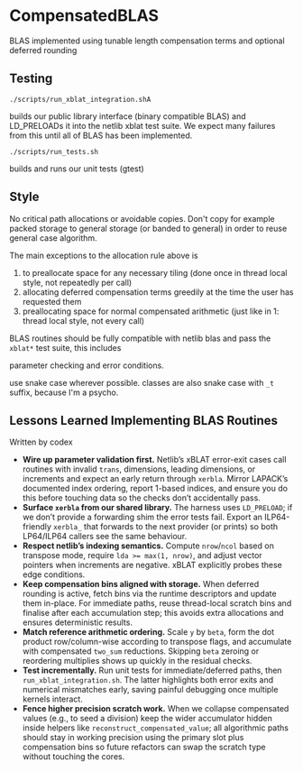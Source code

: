 # CompensatedBLAS

BLAS implemented using tunable length compensation terms and optional deferred rounding


## Testing

```
./scripts/run_xblat_integration.shA
```
builds our public library interface (binary compatible BLAS) and LD_PRELOADs it
into the netlib xblat test suite. We expect many failures from this until
all of BLAS has been implemented.

```
./scripts/run_tests.sh
```
builds and runs our unit tests (gtest)
## Style

No critical path allocations or avoidable copies. Don't copy for example packed storage to general storage
(or banded to general) in order to reuse general case algorithm.

The main exceptions to the allocation rule above is
  1. to preallocate space for any necessary tiling (done once in thread local style, not repeatedly per call)
  2. allocating deferred compensation terms greedily at the time the user has requested them
  3. preallocating space for normal compensated arithmetic (just like in 1: thread local style, not every call)

BLAS routines should be fully compatible with netlib blas and pass the `xblat*` test suite, this includes

parameter checking and error conditions.

use snake case wherever possible. classes are also snake case with `_t` suffix, because I'm a psycho.

## Lessons Learned Implementing BLAS Routines

Written by codex 

- **Wire up parameter validation first.** Netlib’s xBLAT error-exit cases call routines with invalid `trans`, dimensions, leading dimensions, or increments and expect an early return through `xerbla`. Mirror LAPACK’s documented index ordering, report 1-based indices, and ensure you do this before touching data so the checks don’t accidentally pass.
- **Surface `xerbla` from our shared library.** The harness uses `LD_PRELOAD`; if we don’t provide a forwarding shim the error tests fail. Export an ILP64-friendly `xerbla_` that forwards to the next provider (or prints) so both LP64/ILP64 callers see the same behaviour.
- **Respect netlib’s indexing semantics.** Compute `nrow`/`ncol` based on transpose mode, require `lda >= max(1, nrow)`, and adjust vector pointers when increments are negative. xBLAT explicitly probes these edge conditions.
- **Keep compensation bins aligned with storage.** When deferred rounding is active, fetch bins via the runtime descriptors and update them in-place. For immediate paths, reuse thread-local scratch bins and finalise after each accumulation step; this avoids extra allocations and ensures deterministic results.
- **Match reference arithmetic ordering.** Scale `y` by `beta`, form the dot product row/column-wise according to transpose flags, and accumulate with compensated `two_sum` reductions. Skipping `beta` zeroing or reordering multiplies shows up quickly in the residual checks.
- **Test incrementally.** Run unit tests for immediate/deferred paths, then `run_xblat_integration.sh`. The latter highlights both error exits and numerical mismatches early, saving painful debugging once multiple kernels interact.
- **Fence higher precision scratch work.** When we collapse compensated values (e.g., to seed a division) keep the wider accumulator hidden inside helpers like `reconstruct_compensated_value`; all algorithmic paths should stay in working precision using the primary slot plus compensation bins so future refactors can swap the scratch type without touching the cores.
